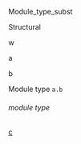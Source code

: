 Module_type_subst

Structural

w

a

b

Module type `a.b`

<a id="module-type-c"></a>

###### module type
[c](Module_type_subst.Structural.module-type-w.module-type-a.module-type-b.module-type-c.md)
